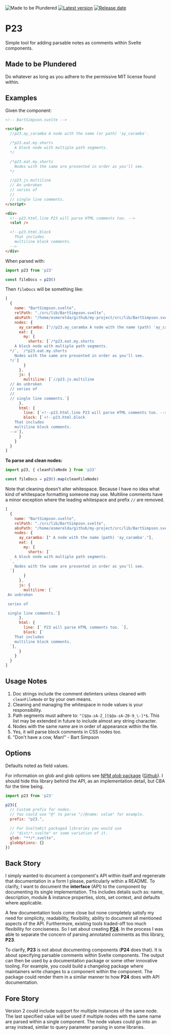 ![Made to be Plundered](https://img.shields.io/badge/Made%20to%20be%20Plundered-royalblue)
[![Latest version](https://img.shields.io/github/v/release/PaulioRandall/p23)](https://github.com/PaulioRandall/p23/releases)
[![Release date](https://img.shields.io/github/release-date/PaulioRandall/p23)](https://github.com/PaulioRandall/p23/releases)

# P23

Simple tool for adding parsable notes as comments within Svelte components.

## Made to be Plundered

Do whatever as long as you adhere to the permissive MIT license found within.

## Examples

Given the component:

```html
<!-- BartSimpson.svelte -->

<script>
  //p23.ay_caramba A node with the name (or path) 'ay_caramba'.

  /*p23.eat.my.shorts
    A block node with multiple path segments.
  */

  /*p23.eat.my.shorts
    Nodes with the same are presented in order as you'll see.
  */

  //p23.js.multiline
  // An unbroken
  // series of
  //
  // single line comments.
</script>

<div>
  <!--p23.html.line P23 will parse HTML comments too. -->
  <slot />

  <!--p23.html.block
    That includes
    multiline block comments. 
  -->
</div>
```

When parsed with:

```js
import p23 from 'p23'

const fileDocs = p23()
```

Then `fileDocs` will be something like:

```js
[
  {
    name: "BartSimpson.svelte",
    relPath: "./src/lib/BartSimpson.svelte",
    absPath: "/home/esmerelda/github/my-project/src/lib/BartSimpson.svelte",
    nodes: {
      ay_caramba: ["//p23.ay_caramba A node with the name (path) 'ay_caramba'."],
      eat: {
        my: {
          shorts: [`/*p23.eat.my.shorts
    A block node with multiple path segments.
  */`, `/*p23.eat.my.shorts
    Nodes with the same are presented in order as you'll see.
  */`]
        }
      },
      js: {
        multiline: [`//p23.js.multiline
  // An unbroken
  // series of
  //
  // single line comments.`]
      },
      html: {
        line: [`<!--p23.html.line P23 will parse HTML comments too. -->`],
        block: [`<!--p23.html.block
    That includes
    multiline block comments. 
  -->`],
      }
    }
  }
]
```

**To parse and clean nodes:**

```js
import p23, { cleanFileNode } from 'p23'

const fileDocs = p23().map(cleanFileNode)
```

Note that cleaning doesn't alter whitespace. Because I have no idea what kind of whitespace formatting someone may use. Multiline comments have a minor exception where the leading whitespace and prefix `//` are removed.

```js
[
  {
    name: "BartSimpson.svelte",
    relPath: "./src/lib/BartSimpson.svelte",
    absPath: "/home/esmerelda/github/my-project/src/lib/BartSimpson.svelte",
    nodes: {
      ay_caramba: [" A node with the name (path) 'ay_caramba'."],
      eat: {
        my: {
          shorts: [`
    A block node with multiple path segments.
  `, `
    Nodes with the same are presented in order as you'll see.
  `]
        }
      },
      js: {
        multiline: [`
 An unbroken

 series of

 single line comments.`]
      },
      html: {
        line: [` P23 will parse HTML comments too. `],
        block: [`
    That includes
    multiline block comments. 
  `],
      }
    }
  }
]
```

## Usage Notes

1. Doc strings include the comment delimters unless cleaned with `cleanFileNode` or by your own means.
2. Cleaning and managing the whitespace in node values is your responsibility.
3. Path segments must adhere to: `^[$@a-zA-Z_][$@a-zA-Z0-9_\-]*$`. This list may be extended in future to include almost any string character.
4. Nodes with the same name are in order of appearance within the file.
5. Yes, it will parse block comments in CSS nodes too.
6. "Don't have a cow, Man!" - Bart Simpson

## Options

Defaults noted as field values. 

For information on glob and glob options see [NPM _glob_ package](https://www.npmjs.com/package/glob) ([Github](https://github.com/isaacs/node-glob)). I should hide this library behind the API, as an implementation detail, but CBA for the time being.

```js
import p23 from 'p23'

p23({
  // Custom prefix for nodes.
  // You could use "@" to parse "//@name: value" for example.
  prefix: "p23.",

  // For SvelteKit packaged libraries you would use
  // "dist/*.svelte" or some variation of it.
  glob: "**/*.svelte",
  globOptions: {}
})
```

## Back Story

I simply wanted to document a component's API within itself and regenerate that documentation in a form I please, particularly within a README. To clarify, I want to document the **interface** (API) to the component by documenting its single implementation. Ths includes details such as: name, description, module & instance properties, slots, set context, and defaults where applicable.

A few documentation tools come close but none completely satisfy my need for simplicity, readability, flexibility, ability to document all mentioned aspects of the API. Furthermore, existing tools traded-off too much flexibility for conciseness. So I set about creating [**P24**](https://github.com/PaulioRandall/p24). In the process I was able to separate the concern of parsing annotated comments as this library, **P23**.

To clarify, **P23** is not about documenting components (**P24** does that). It is about specifying parsable comments within Svelte components. The output can then be used by a documentation package or some other innovative tooling. For example, you could build a changelog package where maintainers write changes to a component within the component. The package could render them in a similar manner to how **P24** does with API documentation.

## Fore Story

Version 2 could include support for multiple instances of the same node. The last specified value will be used if multiple nodes with the same name are parsed within a single component. The node values could go into an array instead, similar to query parameter parsing in some libraries.
